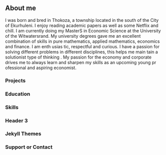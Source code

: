 ## About me
I was born and bred in Thokoza, a township located in the south of the City of Ekurhuleni. I enjoy reading academic papers as well as some Netflix and chill. I am currently doing my MasterS in Economic Science at the University of the Witwatersrand. 
My university degrees gave me an excellent combination of skills in pure mathematics, applied mathematics,
economics and finance. I am enth
usias
tic, respectful and curious.
I have a
passion for solving different problems in different disciplines, this helps me main
tain a solutionist type of thinking
. My passion for the economy and
corporate drives me to always learn and sharpen my skills as an upcoming young pr
ofessional
and aspiring economist.



### Projects



### Education
### Skills
### Header 3





### Jekyll Themes


### Support or Contact

